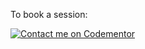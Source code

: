 To book a session:

[![Contact me on Codementor](https://www.codementor.io/m-badges/rubinradhakrishnan/find-me-on-cm-b.svg)](https://www.codementor.io/@rubinradhakrishnan?refer=badge)
